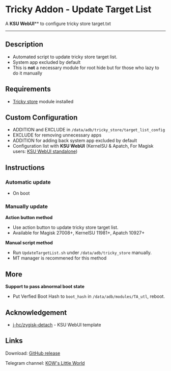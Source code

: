 # **Tricky Addon - Update Target List**
A **KSU WebUI**** to configure tricky store target.txt

---
## Description
- Automated script to update tricky store target list.
- System app excluded by default
- This is **not** a necessary module for root hide but for those who lazy to do it manually

## Requirements
- [Tricky store](https://github.com/5ec1cff/TrickyStore) module installed

## Custom Configuration
- ADDITION and EXCLUDE in `/data/adb/tricky_store/target_list_config`
- EXCLUDE for removing unnecessary apps
- ADDITION for adding back system app excluded by default
- Configuration list with **KSU WebUI** (KernelSU & Apatch, For Magisk users: [KSU WebUI standalone](https://github.com/5ec1cff/KsuWebUIStandalone))

## Instructions
### Automatic update
- On boot

### Manually update
**Action button method**
- Use action button to update tricky store target list.
- Available for Magisk 27008+, KernelSU 11981+, Apatch 10927+

**Manual script method**
- Run `UpdateTargetList.sh` under `/data/adb/tricky_store` manually.
- MT manager is recommened for this method

## More
**Support to pass abnormal boot state**
- Put Verfied Boot Hash to `boot_hash` in `/data/adb/modules/TA_utl`, reboot.

## Acknowledgement
- [j-hc/zygisk-detach](https://github.com/j-hc/zygisk-detach) - KSU WebUI template

## Links
Download: [GitHub release](https://github.com/KOWX712/Tricky-Addon-Update-Target-List/releases)

Telegram channel: [KOW's Little World](https://t.me/kowchannel)
